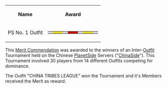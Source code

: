 <table>
<tbody>
<tr class="odd">
<td style="text-align: center;"><p><b>Name</b></p></td>
<td style="text-align: center;"><p><b>Award</b></p></td>
</tr>
<tr class="even">
<td style="text-align: center;"><p>PS No. 1 Outfit</p></td>
<td style="text-align: center;"><table class="bigmerit">
<tr>
<td bgcolor="#D8D5DC">
</td>
<td bgcolor="#DFD928">
</td>
<td bgcolor="#DFD928">
</td>
<td bgcolor="#D8D5DC">
</td>
<td bgcolor="#C40807">
</td>
<td bgcolor="#C40807">
</td>
<td bgcolor="#D8D5DC">
</td>
<td bgcolor="#DFD928">
</td>
<td bgcolor="#DFD928">
</td>
<td bgcolor="#D8D5DC">
</td>
</tr>
</table ></td>
</tr>
</tbody>
</table>

This [Merit Commendation](Merit_Commendations.md) was awarded to the winners of
an Inter-[Outfit](terminology/Outfit.md) Tournament held on the Chinese
[PlanetSide](../etc/PlanetSide.md) Servers
("[ChinaSide](../terminology/ChinaSide.md)"). This Tournament involved 30
players from 14 different Outfits competing for dominance.

The Outfit "CHINA TRIBES LEAGUE" won the Tournament and it's Members received
the Merit as reward.

<!--[category:Merits](category:Merits.md)-->
